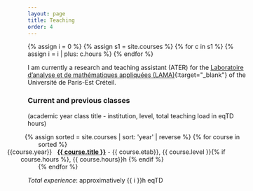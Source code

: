 ```yaml
---
layout: page
title: Teaching
order: 4
---
```

{% assign i = 0 %}
{% assign s1 = site.courses %}
{% for c in s1 %}
    {% assign i = i | plus: c.hours %}
{% endfor %}



I am currently a research and teaching assistant (ATER) for the [Laboratoire d’analyse et de mathématiques appliquées (LAMA)](https://lama.u-pem.fr/){:target="\_blank"} of the Université de Paris-Est Créteil.



### Current and previous classes

(academic year  class title - institution, level, total teaching load in eqTD hours)

<ul style="list-style: none;
   margin-left: 10;
   padding-left: 1em;
   text-indent: -2.2em;">
  {% assign sorted = site.courses | sort: 'year' | reverse %}
  {% for course in sorted %}
    <li style="margin-left: -40px;">
      {{course.year}} &nbsp; <a href="{{ course.url }}"><b>{{ course.title }}</b></a>
      - {{ course.etab}}, {{ course.level }}{% if course.hours %}, {{ course.hours}}h {% endif %}
    </li>
  {% endfor %}
</ul>


_Total experience_: approximatively {{ i }}h eqTD
